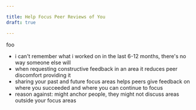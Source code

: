 ```yaml
---

title: Help Focus Peer Reviews of You
draft: true

---
```


foo

- i can't remember what i worked on in the last 6-12 months, there's no way someone else will
- when requesting constructive feedback in an area it reduces peer discomfort providing it
- sharing your past and future focus areas helps peers give feedback on where you succeeded and where you can continue to focus
- reason against: might anchor people, they might not discuss areas outside your focus areas
